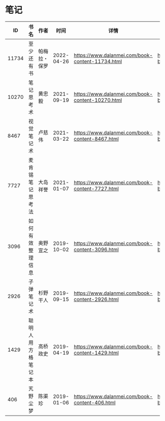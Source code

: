 # 笔记

| ID | 书名 | 作者 | 时间 | 详情 | 下载页面 | EPUB下载链接 | MOBI下载链接 | AZW3下载链接 |
| --- | --- | --- | --- | --- | --- | --- | --- | --- |
| 11734 | 至少还有书 | 帕梅拉・保罗 | 2022-04-26 | https://www.dalanmei.com/book-content-11734.html | https://www.dalanmei.com/download-book-11734.html | http://ct.dalanmei.com/f/31084289-575245211-929b56 | http://ct.dalanmei.com/f/31084289-575334790-d87e01 | http://ct.dalanmei.com/f/31084289-575308664-7b89d7 |
| 10270 | 笔记思考术 | 黄忠毅 | 2021-09-19 | https://www.dalanmei.com/book-content-10270.html | https://www.dalanmei.com/download-book-10270.html | http://ct.dalanmei.com/f/31084289-570107940-a94bee | http://ct.dalanmei.com/f/31084289-570257511-6b352c | http://ct.dalanmei.com/f/31084289-571415792-bd312c |
| 8467 | 视觉笔记术 | 卢慈伟 | 2021-03-22 | https://www.dalanmei.com/book-content-8467.html | https://www.dalanmei.com/download-book-8467.html | http://ct.dalanmei.com/f/31084289-571709893-b768bb | http://ct.dalanmei.com/f/31084289-572115042-3a03f4 | http://ct.dalanmei.com/f/31084289-572135932-a8d2e5 |
| 7727 | 麦肯锡笔记思考法 | 大岛祥誉 | 2021-01-07 | https://www.dalanmei.com/book-content-7727.html | https://www.dalanmei.com/download-book-7727.html | http://ct.dalanmei.com/f/31084289-571651402-3f9251 | http://ct.dalanmei.com/f/31084289-572120050-94027b | http://ct.dalanmei.com/f/31084289-572180147-280dcf |
| 3096 | 如何有效整理信息 | 奥野宣之 | 2019-10-02 | https://www.dalanmei.com/book-content-3096.html | https://www.dalanmei.com/download-book-3096.html | http://ct.dalanmei.com/f/31084289-571559035-fface9 | http://ct.dalanmei.com/f/31084289-571919745-05210d | http://ct.dalanmei.com/f/31084289-572076441-c1ca9c |
| 2926 | 子弹笔记术 | 杉野干人 | 2019-09-15 | https://www.dalanmei.com/book-content-2926.html | https://www.dalanmei.com/download-book-2926.html | http://ct.dalanmei.com/f/31084289-571562255-f69474 | http://ct.dalanmei.com/f/31084289-571991661-8c62b4 | http://ct.dalanmei.com/f/31084289-571840904-4e1801 |
| 1429 | 聪明人用方格笔记本 | 高桥政史 | 2019-04-19 | https://www.dalanmei.com/book-content-1429.html | https://www.dalanmei.com/download-book-1429.html | http://ct.dalanmei.com/f/31084289-571422471-8ef9c4 | http://ct.dalanmei.com/f/31084289-571781506-9751ac | http://ct.dalanmei.com/f/31084289-571882462-26a733 |
| 406 | 艽野尘梦 | 陈渠珍 | 2019-01-06 | https://www.dalanmei.com/book-content-406.html | https://www.dalanmei.com/download-book-406.html | http://ct.dalanmei.com/f/31084289-571455254-7e5191 | http://ct.dalanmei.com/f/31084289-571787807-cb9960 | http://ct.dalanmei.com/f/31084289-571888726-9b9950 |
